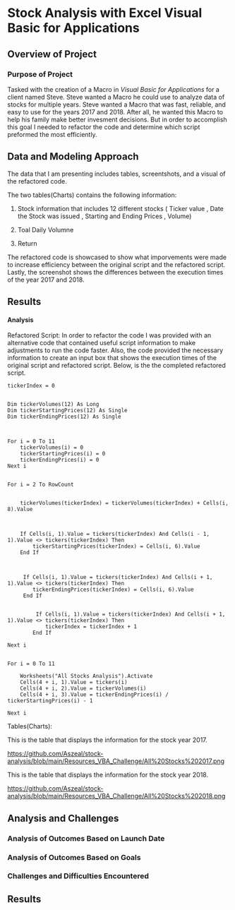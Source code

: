 # Stock Analysis with Excel Visual Basic for Applications 

## Overview of Project

### Purpose of Project

Tasked with the creation of a Macro in *Visual Basic for Applications* for a client named Steve. Steve wanted a Macro he could use to analyze data of stocks for multiple years. Steve wanted a Macro that was fast, reliable, and easy to use for the years 2017 and 2018. After all, he wanted this Macro to help his family make better invesment decisions. But in order to accomplish this goal I needed to refactor the code and determine which script preformed the most efficiently. 

## Data and Modeling Approach 
The data that I am presenting includes tables, screentshots, and a visual of the refactored code.


The two tables(Charts) contains the following information:
1. Stock information that includes 12 different stocks 
    ( Ticker value 
    , Date the Stock was issued 
    , Starting and Ending Prices 
    , Volume)
    
2. Toal Daily Volumne 

3. Return 

The refactored code is showcased to show what imporvements were made to increase efficiency between the original script and the refactored script. Lastly, the screenshot shows the differences between the execution times of the year 2017 and 2018.

## Results
#### Analysis
Refactored Script:
In order to refactor the code I was provided with an alternative code that contained useful script information to make adjustments to run the code faster. Also, the code provided the necessary information to create an input box that shows the execution times of the original script and refactored script. Below, is the the completed refactored script. 




    tickerIndex = 0

    
    Dim tickerVolumes(12) As Long
    Dim tickerStartingPrices(12) As Single
    Dim tickerEndingPrices(12) As Single
    
    
    
    For i = 0 To 11
        tickerVolumes(i) = 0
        tickerStartingPrices(i) = 0
        tickerEndingPrices(i) = 0
    Next i
   
    
    For i = 2 To RowCount
    
        
        tickerVolumes(tickerIndex) = tickerVolumes(tickerIndex) + Cells(i, 8).Value
        
        
        
        If Cells(i, 1).Value = tickers(tickerIndex) And Cells(i - 1, 1).Value <> tickers(tickerIndex) Then
            tickerStartingPrices(tickerIndex) = Cells(i, 6).Value
        End If
        
        
        
         If Cells(i, 1).Value = tickers(tickerIndex) And Cells(i + 1, 1).Value <> tickers(tickerIndex) Then
            tickerEndingPrices(tickerIndex) = Cells(i, 6).Value
         End If

            
             If Cells(i, 1).Value = tickers(tickerIndex) And Cells(i + 1, 1).Value <> tickers(tickerIndex) Then
                tickerIndex = tickerIndex + 1
            End If
    
    Next i
    
    
    For i = 0 To 11
        
        Worksheets("All Stocks Analysis").Activate
        Cells(4 + i, 1).Value = tickers(i)
        Cells(4 + i, 2).Value = tickerVolumes(i)
        Cells(4 + i, 3).Value = tickerEndingPrices(i) / tickerStartingPrices(i) - 1
        
    Next i
    
 Tables(Charts):
 
 This is the table that displays the information for the stock year 2017.
 
 https://github.com/Aszeal/stock-analysis/blob/main/Resources_VBA_Challenge/All%20Stocks%202017.png
 
 This is the table that displays the information for the stock year 2018.

https://github.com/Aszeal/stock-analysis/blob/main/Resources_VBA_Challenge/All%20Stocks%202018.png



## Analysis and Challenges

### Analysis of Outcomes Based on Launch Date

### Analysis of Outcomes Based on Goals

### Challenges and Difficulties Encountered

## Results

